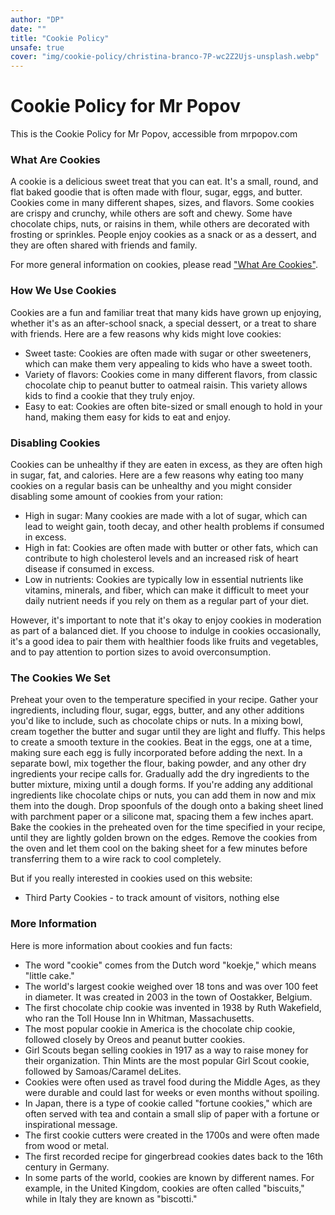 ```yaml
---
author: "DP"
date: ""
title: "Cookie Policy"
unsafe: true
cover: "img/cookie-policy/christina-branco-7P-wc2Z2Ujs-unsplash.webp"
---
```


# Cookie Policy for Mr Popov

This is the Cookie Policy for Mr Popov, accessible from mrpopov.com

### What Are Cookies

A cookie is a delicious sweet treat that you can eat. It's a small, round, and flat baked goodie that is often made with flour, sugar, eggs, and butter. Cookies come in many different shapes, sizes, and flavors. Some cookies are crispy and crunchy, while others are soft and chewy. Some have chocolate chips, nuts, or raisins in them, while others are decorated with frosting or sprinkles. People enjoy cookies as a snack or as a dessert, and they are often shared with friends and family.

For more general information on cookies, please read ["What Are Cookies"](https://www.cookieconsent.com/what-are-cookies/).

### How We Use Cookies

Cookies are a fun and familiar treat that many kids have grown up enjoying, whether it's as an after-school snack, a special dessert, or a treat to share with friends. Here are a few reasons why kids might love cookies:

- Sweet taste: Cookies are often made with sugar or other sweeteners, which can make them very appealing to kids who have a sweet tooth.
- Variety of flavors: Cookies come in many different flavors, from classic chocolate chip to peanut butter to oatmeal raisin. This variety allows kids to find a cookie that they truly enjoy.
- Easy to eat: Cookies are often bite-sized or small enough to hold in your hand, making them easy for kids to eat and enjoy.

### Disabling Cookies

Cookies can be unhealthy if they are eaten in excess, as they are often high in sugar, fat, and calories. Here are a few reasons why eating too many cookies on a regular basis can be unhealthy and you might consider disabling some amount of cookies from your ration:

- High in sugar: Many cookies are made with a lot of sugar, which can lead to weight gain, tooth decay, and other health problems if consumed in excess.
- High in fat: Cookies are often made with butter or other fats, which can contribute to high cholesterol levels and an increased risk of heart disease if consumed in excess.
- Low in nutrients: Cookies are typically low in essential nutrients like vitamins, minerals, and fiber, which can make it difficult to meet your daily nutrient needs if you rely on them as a regular part of your diet.

However, it's important to note that it's okay to enjoy cookies in moderation as part of a balanced diet. If you choose to indulge in cookies occasionally, it's a good idea to pair them with healthier foods like fruits and vegetables, and to pay attention to portion sizes to avoid overconsumption.

### The Cookies We Set

Preheat your oven to the temperature specified in your recipe.
Gather your ingredients, including flour, sugar, eggs, butter, and any other additions you'd like to include, such as chocolate chips or nuts.
In a mixing bowl, cream together the butter and sugar until they are light and fluffy. This helps to create a smooth texture in the cookies.
Beat in the eggs, one at a time, making sure each egg is fully incorporated before adding the next.
In a separate bowl, mix together the flour, baking powder, and any other dry ingredients your recipe calls for.
Gradually add the dry ingredients to the butter mixture, mixing until a dough forms. If you're adding any additional ingredients like chocolate chips or nuts, you can add them in now and mix them into the dough.
Drop spoonfuls of the dough onto a baking sheet lined with parchment paper or a silicone mat, spacing them a few inches apart.
Bake the cookies in the preheated oven for the time specified in your recipe, until they are lightly golden brown on the edges.
Remove the cookies from the oven and let them cool on the baking sheet for a few minutes before transferring them to a wire rack to cool completely.

But if you really interested in cookies used on this website: 
- Third Party Cookies - to track amount of visitors, nothing else 

### More Information

Here is more information about cookies and fun facts: 

- The word "cookie" comes from the Dutch word "koekje," which means "little cake."
- The world's largest cookie weighed over 18 tons and was over 100 feet in diameter. It was created in 2003 in the town of Oostakker, Belgium.
- The first chocolate chip cookie was invented in 1938 by Ruth Wakefield, who ran the Toll House Inn in Whitman, Massachusetts.
- The most popular cookie in America is the chocolate chip cookie, followed closely by Oreos and peanut butter cookies.
- Girl Scouts began selling cookies in 1917 as a way to raise money for their organization. Thin Mints are the most popular Girl Scout cookie, followed by Samoas/Caramel deLites.
- Cookies were often used as travel food during the Middle Ages, as they were durable and could last for weeks or even months without spoiling.
- In Japan, there is a type of cookie called "fortune cookies," which are often served with tea and contain a small slip of paper with a fortune or inspirational message.
- The first cookie cutters were created in the 1700s and were often made from wood or metal.
- The first recorded recipe for gingerbread cookies dates back to the 16th century in Germany.
- In some parts of the world, cookies are known by different names. For example, in the United Kingdom, cookies are often called "biscuits," while in Italy they are known as "biscotti."
